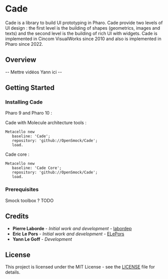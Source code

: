 # Cade

Cade is a library to build UI prototyping in Pharo.
Cade provide two levels of UI design : the first level is the building of shapes (geometrics, images and texts) and the second level is the building of rich UI with widgets.
Cade is implemented in Cincom VisualWorks since 2010 and also is implemented in Pharo since 2022.

## Overview

-- Mettre vidéos Yann ici --

## Getting Started

### Installing Cade

Pharo 9 and Pharo 10 : 

Cade with Molecule architecture tools :

```smalltalk
Metacello new
   baseline: 'Cade';
   repository: 'github://OpenSmock/Cade';
   load.
```

Cade core :

```smalltalk
Metacello new
   baseline: 'Cade Core';
   repository: 'github://OpenSmock/Cade';
   load.
```

### Prerequisites

Smock toolbox ? TODO

## Credits

* **Pierre Laborde** - *Initial work and development* - [labordep](https://github.com/labordep)
* **Eric Le Pors** - *Initial work and development* - [ELePors](https://github.com/ELePors)
* **Yann Le Goff** - *Development*

## License

This project is licensed under the MIT License - see the [LICENSE](LICENSE) file for details.

